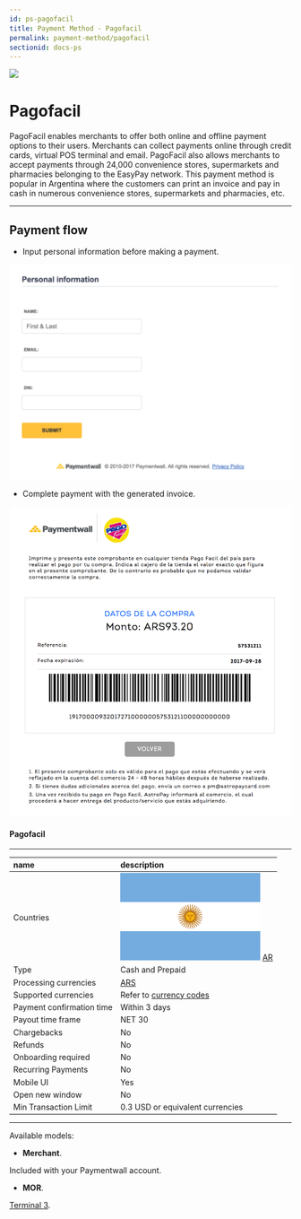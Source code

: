 ```yaml
---
id: ps-pagofacil
title: Payment Method - Pagofacil
permalink: payment-method/pagofacil
sectionid: docs-ps
---
```


<div class="docs-ps-header">
    <div class="docs-ps-logo">
        <img src="https://api.paymentwall.com/images/ps_logos/pm_pagofacil.png">
    </div>
    <h1>Pagofacil</h1>
</div>

<div class="docs-ps-body" markdown="1">

<div class="docs-ps-instructions" markdown="1">

PagoFacil enables merchants to offer both online and offline payment options to their users. Merchants can collect payments online through credit cards, virtual POS terminal and email. PagoFacil also allows merchants to accept payments through 24,000 convenience stores, supermarkets and pharmacies belonging to the EasyPay network. This payment method is popular in Argentina where the customers can print an invoice and pay in cash in numerous convenience stores, supermarkets and pharmacies, etc.

***

## Payment flow

* Input personal information before making a payment.

<div class="docs-img docs-medium-img">
    <img src="/textures/pic/payment-system/cash-and-prepaid/pagofacil/pagofacil_preset.png">
</div>

* Complete payment with the generated invoice.

<div class="docs-img docs-medium-img">
    <img src="/textures/pic/payment-system/cash-and-prepaid/pagofacil/pagofacil_invoice.png">
</div>

</div>


<div class="docs-ps-attributes" markdown="1">
<div class="docs-ps-attributes-body" markdown="1">

#### Pagofacil

***

|name|description|
|:--|:--|
|Countries| <img class="flags" src="/textures/pic/flags/south_america/argentina.png"> [AR](https://en.wikipedia.org/wiki/Argentina)|
|Type|Cash and Prepaid|
|Processing currencies|[ARS](https://en.wikipedia.org/wiki/Argentine_peso)|
|Supported currencies|Refer to [currency codes](/reference/currencies)|
|Payment confirmation time|Within 3 days|
|Payout time frame| NET 30|
|Chargebacks|No|
|Refunds|No|
|Onboarding required| No|
|Recurring Payments|No|
|Mobile UI|Yes|
|Open new window|No|
|Min Transaction Limit|0.3 USD or equivalent currencies|

***

Available models:

* **Merchant**.

Included with your Paymentwall account.

* **MOR**.

[Terminal 3](https://www.terminal3.com/).

</div>
</div>

</div>
